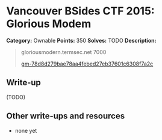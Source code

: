 # Vancouver BSides CTF 2015: Glorious Modem

**Category:** Ownable
**Points:** 350
**Solves:** TODO
**Description:** 

> gloriousmodern.termsec.net 7000
> 
> [gm-78d8d279bae78aa4febed27eb37601c6308f7a2c](gm-78d8d279bae78aa4febed27eb37601c6308f7a2c)

## Write-up

(TODO)

## Other write-ups and resources

* none yet